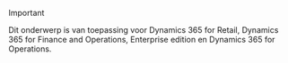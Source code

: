 > [!IMPORTANT]
> Dit onderwerp is van toepassing voor Dynamics 365 for Retail, Dynamics 365 for Finance and Operations, Enterprise edition en Dynamics 365 for Operations.
